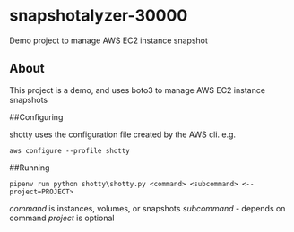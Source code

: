 # snapshotalyzer-30000
Demo project to manage AWS EC2 instance snapshot


## About

This project is a demo, and uses boto3 to manage AWS EC2 instance snapshots

##Configuring

shotty uses the configuration file created by the AWS cli. e.g.

`aws configure --profile shotty`

##Running

`pipenv run python shotty\shotty.py <command> <subcommand> <--project=PROJECT>`

*command* is instances, volumes, or snapshots
*subcommand* - depends on command
*project* is optional
